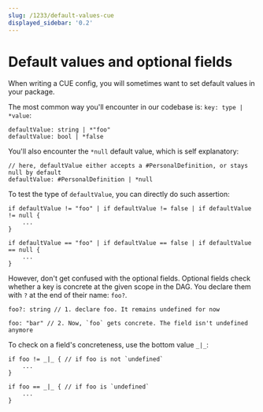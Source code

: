 ```yaml
---
slug: /1233/default-values-cue
displayed_sidebar: '0.2'
---
```


# Default values and optional fields

When writing a CUE config, you will sometimes want to set default values in your package.

The most common way you'll encounter in our codebase is: `key: type | *value`:

```cue
defaultValue: string | *"foo"
defaultValue: bool | *false
```

You'll also encounter the `*null` default value, which is self explanatory:

```cue
// here, defaultValue either accepts a #PersonalDefinition, or stays null by default
defaultValue: #PersonalDefinition | *null
```

To test the type of `defaultValue`, you can directly do such assertion:

```cue
if defaultValue != "foo" | if defaultValue != false | if defaultValue != null {
    ...
}
 
if defaultValue == "foo" | if defaultValue == false | if defaultValue == null {
    ...
}
```

However, don't get confused with the optional fields. Optional fields check whether a key is concrete at the given scope in the DAG. You declare them with `?` at the end of their name: `foo?`.

```cue
foo?: string // 1. declare foo. It remains undefined for now

foo: "bar" // 2. Now, `foo` gets concrete. The field isn't undefined anymore
```

To check on a field's concreteness, use the bottom value `_|_`:

```cue
if foo != _|_ { // if foo is not `undefined`
    ...
}
 
if foo == _|_ { // if foo is `undefined`
    ...
}
```
